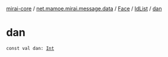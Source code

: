 [mirai-core](../../../index.md) / [net.mamoe.mirai.message.data](../../index.md) / [Face](../index.md) / [IdList](index.md) / [dan](./dan.md)

# dan

`const val dan: `[`Int`](https://kotlinlang.org/api/latest/jvm/stdlib/kotlin/-int/index.html)